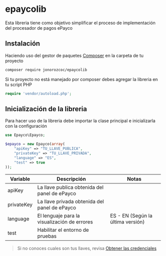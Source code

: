 # epaycolib

Esta libreria tiene como objetivo simplificar el proceso de implementación del procesador de pagos ePayco

## Instalación

Haciendo uso del gestor de paquetes [Composer](https://getcomposer.org/) en la carpeta de tu proyecto

```bash
composer require jonorozcoc/epaycolib
```

Si tu proyecto no está manejado por composer debes agregar la libreria en tu script PHP

```php
require 'vendor/autoload.php';
```

## Inicialización de la libreria

Para hacer uso de la libreria debe importar la clase principal e inicializarla con la configuración

```php
use Epayco\Epayco;

$epayco = new Epayco(array(
    "apiKey" => "TU_LLAVE_PUBLICA",
    "privateKey" => "TU_LLAVE_PRIVADA",
    "language" => "ES",
    "test" => true
));
```

| Variable   | Descripción                                   | Notas                             |
| ---------- | --------------------------------------------- | --------------------------------- |
| apiKey     | La llave publica obtenida del panel de ePayco |                                   |
| privateKey | La llave privada obtenida del panel de ePayco |                                   |
| language   | El lenguaje para la visualización de errores  | ES - EN (Según la última versión) |
| test       | Habilitar el entorno de pruebas               |                                   |

> Si no conoces cuales son tus llaves, revisa [Obtener las credenciales](keys.md)
